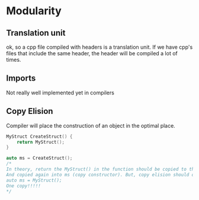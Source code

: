 # Modularity

## Translation unit

ok, so a cpp file compiled with headers is a translation unit. If we have cpp's files that include the same header, the header will be compiled a lot of times.

## Imports

Not really well implemented yet in compilers

## Copy Elision

Compiler will place the construction of an object in the optimal place.

```C++
MyStruct CreateStruct() {
    return MyStruct();
}

auto ms = CreateStruct();
/*
In theory, return the MyStruct() in the function should be copied to the caller.
And copied again into ms (copy constructor). But, copy elision should optimize into:
auto ms = MyStruct();
One copy!!!!!
*/
```
